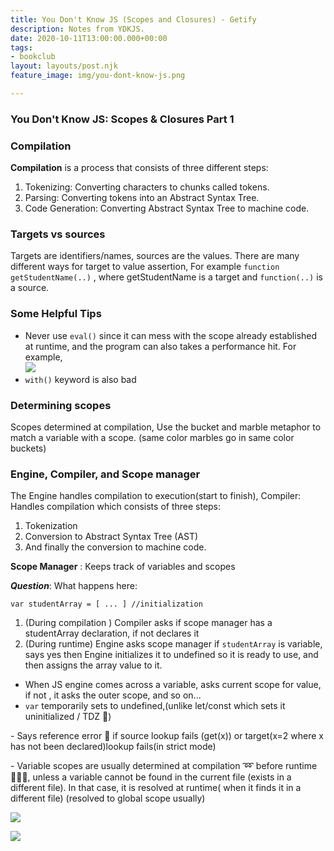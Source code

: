 ```yaml
---
title: You Don't Know JS (Scopes and Closures) - Getify
description: Notes from YDKJS.
date: 2020-10-11T13:00:00.000+00:00
tags:
- bookclub
layout: layouts/post.njk
feature_image: img/you-dont-know-js.png

---
```

### You Don't Know JS: Scopes & Closures Part 1

### Compilation

**Compilation** is a process that consists of three different steps:

1. Tokenizing: Converting characters to chunks called tokens.
2. Parsing: Converting tokens into an Abstract Syntax Tree.
3. Code Generation: Converting Abstract Syntax Tree to machine code.

### Targets vs sources

Targets are identifiers/names, sources are the values. There are many different ways for target to value assertion, For example `function getStudentName(..)` , where getStudentName is a target and `function(..)` is a source.

### Some Helpful Tips

* Never use `eval()` since it can mess with the scope already established at runtime, and the program can also takes a performance hit. For example,  
  ![](/img/unnamed.png)
* `with()` keyword is also bad

### Determining scopes

Scopes determined at compilation, Use the bucket and marble metaphor to match a variable with a scope. (same color marbles go in same color buckets)

### Engine, Compiler, and Scope manager

The Engine handles compilation to execution(start to finish), Compiler: Handles compilation which consists of three steps:

1. Tokenization
2. Conversion to Abstract Syntax Tree (AST)
3. And finally the conversion to machine code.

**Scope Manager** : Keeps track of variables and scopes

**_Question_**: What happens here:

    var studentArray = [ ... ] //initialization

1. (During compilation ) Compiler asks if scope manager has a studentArray declaration, if not declares it
2. (During runtime) Engine asks  scope manager if `studentArray` is variable, says yes then Engine initializes it to undefined so it is ready to use, and then assigns the array value to it.

* When JS engine comes across a variable, asks current scope for value, if not , it asks the outer scope, and so on...
*  `var` temporarily sets to undefined,(unlike let/const which sets it uninitialized / TDZ 🔪)

\- Says reference error 🤯 if source lookup fails (get(x)) or target(x=2 where x has not been declared)lookup fails(in strict mode)

\- Variable scopes are usually determined at compilation ➿ before runtime🏃🏻‍♂️, unless a variable cannot be found in the current file (exists in a different file). In that case, it is resolved at runtime( when it finds it in a different file) (resolved to global scope usually)

![](https://keep.google.com/u/0/media/v2/16P__GInVbbaNKlDjjf-k4aW8ARWC1OyeeCXXRO-v5leSX3sAMzEHP7dU_LFqvkk/1iVr3WuBG3gxpeja8sQv7ACeSfXjyvz6Qea4-xEjYlr4te9VQ6lFIdJU6O0ryiw?accept=image/gif,image/jpeg,image/jpg,image/png,image/webp,audio/aac&sz=1126)

![](https://keep.google.com/u/0/media/v2/16P__GInVbbaNKlDjjf-k4aW8ARWC1OyeeCXXRO-v5leSX3sAMzEHP7dU_LFqvkk/1Bvu2z0tFGV6TsUjXvb44SuRXkT8sXujIeRYErklZTvzGrh_zl58gCEx2ikYM-g?accept=image/gif,image/jpeg,image/jpg,image/png,image/webp,audio/aac&sz=1044)
